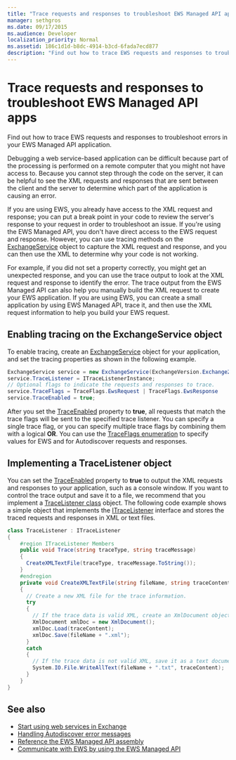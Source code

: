 ```yaml
---
title: "Trace requests and responses to troubleshoot EWS Managed API apps"
manager: sethgros
ms.date: 09/17/2015
ms.audience: Developer
localization_priority: Normal
ms.assetid: 186c1d1d-b8dc-4914-b3cd-6fada7ecd877
description: "Find out how to trace EWS requests and responses to troubleshoot errors in your EWS Managed API application."
---
```


# Trace requests and responses to troubleshoot EWS Managed API apps

Find out how to trace EWS requests and responses to troubleshoot errors in your EWS Managed API application.
  
Debugging a web service-based application can be difficult because part of the processing is performed on a remote computer that you might not have access to. Because you cannot step through the code on the server, it can be helpful to see the XML requests and responses that are sent between the client and the server to determine which part of the application is causing an error. 
  
If you are using EWS, you already have access to the XML request and response; you can put a break point in your code to review the server's response to your request in order to troubleshoot an issue. If you're using the EWS Managed API, you don't have direct access to the EWS request and response. However, you can use tracing methods on the [ExchangeService](http://msdn.microsoft.com/en-us/library/microsoft.exchange.webservices.data.exchangeservice%28v=exchg.80%29.aspx) object to capture the XML request and response, and you can then use the XML to determine why your code is not working. 

For example, if you did not set a property correctly, you might get an unexpected response, and you can use the trace output to look at the XML request and response to identify the error. The trace output from the EWS Managed API can also help you manually build the XML request to create your EWS application. If you are using EWS, you can create a small application by using EWS Managed API, trace it, and then use the XML request information to help you build your EWS request. 
  
## Enabling tracing on the ExchangeService object
<a name="bk_EnableTracing"> </a>

To enable tracing, create an [ExchangeService](http://msdn.microsoft.com/en-us/library/microsoft.exchange.webservices.data.exchangeservice%28v=exchg.80%29.aspx) object for your application, and set the tracing properties as shown in the following example. 
  
```cs
ExchangeService service = new ExchangeService(ExchangeVersion.Exchange2010);
service.TraceListener = ITraceListenerInstance;
// Optional flags to indicate the requests and responses to trace.
service.TraceFlags = TraceFlags.EwsRequest | TraceFlags.EwsResponse
service.TraceEnabled = true;

```

After you set the [TraceEnabled](http://msdn.microsoft.com/en-us/library/microsoft.exchange.webservices.data.exchangeservicebase.traceenabled%28v=exchg.80%29.aspx) property to **true**, all requests that match the trace flags will be sent to the specified trace listener. You can specify a single trace flag, or you can specify multiple trace flags by combining them with a logical **OR**. You can use the [TraceFlags enumeration](http://msdn.microsoft.com/en-us/library/microsoft.exchange.webservices.data.traceflags%28v=exchg.80%29.aspx) to specify values for EWS and for Autodiscover requests and responses. 
  
## Implementing a TraceListener object
<a name="bk_traceListener"> </a>

You can set the [TraceEnabled](http://msdn.microsoft.com/en-us/library/microsoft.exchange.webservices.data.exchangeservicebase.traceenabled%28v=exchg.80%29.aspx) property to **true** to output the XML requests and responses to your application, such as a console window. If you want to control the trace output and save it to a file, we recommend that you implement a [TraceListener class](http://msdn.microsoft.com/en-us/library/system.diagnostics.tracelistener.aspx) object. The following code example shows a simple object that implements the [ITraceListener](http://msdn.microsoft.com/en-us/library/microsoft.exchange.webservices.data.itracelistener%28v=exchg.80%29.aspx) interface and stores the traced requests and responses in XML or text files. 
  
```cs
class TraceListener : ITraceListener
{
    #region ITraceListener Members
    public void Trace(string traceType, string traceMessage)
    {
      CreateXMLTextFile(traceType, traceMessage.ToString());
    }
    #endregion
    private void CreateXMLTextFile(string fileName, string traceContent)
    {
      // Create a new XML file for the trace information.
      try
      {
        // If the trace data is valid XML, create an XmlDocument object and save.
        XmlDocument xmlDoc = new XmlDocument();
        xmlDoc.Load(traceContent);
        xmlDoc.Save(fileName + ".xml");
      }
      catch
      {
        // If the trace data is not valid XML, save it as a text document.
        System.IO.File.WriteAllText(fileName + ".txt", traceContent);
      }
    }
}

```

## See also

- [Start using web services in Exchange](start-using-web-services-in-exchange.md)
- [Handling Autodiscover error messages](handling-autodiscover-error-messages.md)    
- [Reference the EWS Managed API assembly](how-to-reference-the-ews-managed-api-assembly.md)    
- [Communicate with EWS by using the EWS Managed API](how-to-communicate-with-ews-by-using-the-ews-managed-api.md)
    

